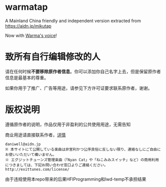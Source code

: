 # warmatap
A Mainland China friendly and independent version extracted from https://aidn.jp/mikutap  

Now with [Warma's voice](https://www.bilibili.com/video/BV1Gq4y1e7ND)!

# 致所有自行编辑修改的人

请在任何时候**不要移除原作者信息**。你可以添加你自己名字上去，但是保留原作者信息是最基本的尊重。

如果你用于了推广、广告等用途，请参见下方许可证要求联系原作者，谢谢。

# 版权说明  
遵循原作者的说明，作品仅用于非盈利的公共使用用途，无需告知  

商业用途请直接联系作者，[详情](https://aidn.jp/about/)
```
daniwell@aidn.jp
※ 本サイトにて公開している楽曲は非営利かつ公序良俗に反しない限り、連絡なしにご自由にお使いいただいて構いません。
※ エグジットチューンズ管理楽曲（「Nyan Cat」や「ねこみみスイッチ」など）の商用利用につきましては、下記お問い合わせ窓口よりご連絡ください。
http://exittunes.com/license/
```
由于违规使用本repo带来的后果HFIProgramming和lwd-temp不承担结果  
